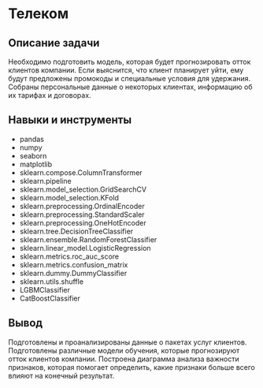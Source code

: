 # Телеком

## Описание задачи

Необходимо подготовить модель, которая будет прогнозировать отток клиентов компании. Если выяснится, что клиент планирует уйти, ему будут предложены промокоды и специальные условия для удержания.
Cобраны персональные данные о некоторых клиентах, информацию об их тарифах и договорах.

## Навыки и инструменты
- pandas
- numpy
- seaborn
- matplotlib
- sklearn.compose.ColumnTransformer
- sklearn.pipeline
- sklearn.model_selection.GridSearchCV
- sklearn.model_selection.KFold
- sklearn.preprocessing.OrdinalEncoder
- sklearn.preprocessing.StandardScaler
- sklearn.preprocessing.OneHotEncoder
- sklearn.tree.DecisionTreeClassifier
- sklearn.ensemble.RandomForestClassifier
- sklearn.linear_model.LogisticRegression
- sklearn.metrics.roc_auc_score
- sklearn.metrics.confusion_matrix
- sklearn.dummy.DummyClassifier
- sklearn.utils.shuffle
- LGBMClassifier
- CatBoostClassifier

## Вывод

Подготовлены и проанализированы данные о пакетах услуг клиентов. Подготовлены различные модели обучения, которые прогнозируют отток клиентов компании. Построена диаграмма анализа важности признаков, которая помогает определить, какие признаки больше всего влияют на конечный результат.
